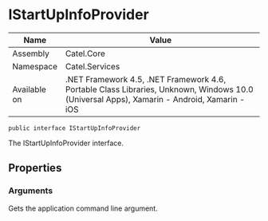 

# IStartUpInfoProvider

Name|Value
---|---
Assembly|Catel.Core
Namespace|Catel.Services
Available on|.NET Framework 4.5, .NET Framework 4.6, Portable Class Libraries, Unknown, Windows 10.0 (Universal Apps), Xamarin - Android, Xamarin - iOS

```
public interface IStartUpInfoProvider
```

The IStartUpInfoProvider interface.



## Properties

### Arguments

Gets the application command line argument.




